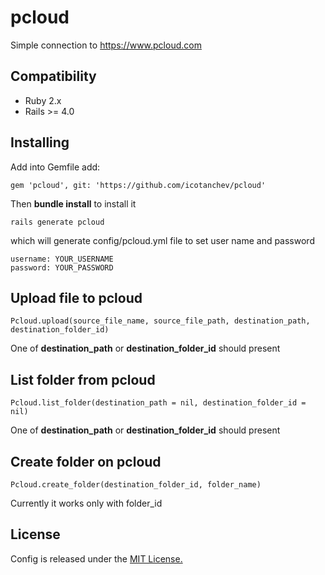 # pcloud

Simple connection to https://www.pcloud.com

## Compatibility
* Ruby 2.x
* Rails >= 4.0

## Installing

Add into Gemfile add:

```
gem 'pcloud', git: 'https://github.com/icotanchev/pcloud'
```

Then **bundle install** to install it

```
rails generate pcloud
```

which will generate config/pcloud.yml file to set user name and password
```
username: YOUR_USERNAME
password: YOUR_PASSWORD
```

## Upload file to pcloud

```
Pcloud.upload(source_file_name, source_file_path, destination_path, destination_folder_id)
```

One of **destination_path** or **destination_folder_id** should present

## List folder from pcloud

```
Pcloud.list_folder(destination_path = nil, destination_folder_id = nil)
```

One of **destination_path** or **destination_folder_id** should present

## Create folder on pcloud

```
Pcloud.create_folder(destination_folder_id, folder_name)
```

Currently it works only with folder_id 

## License

Config is released under the [MIT License.](https://opensource.org/licenses/MIT)
